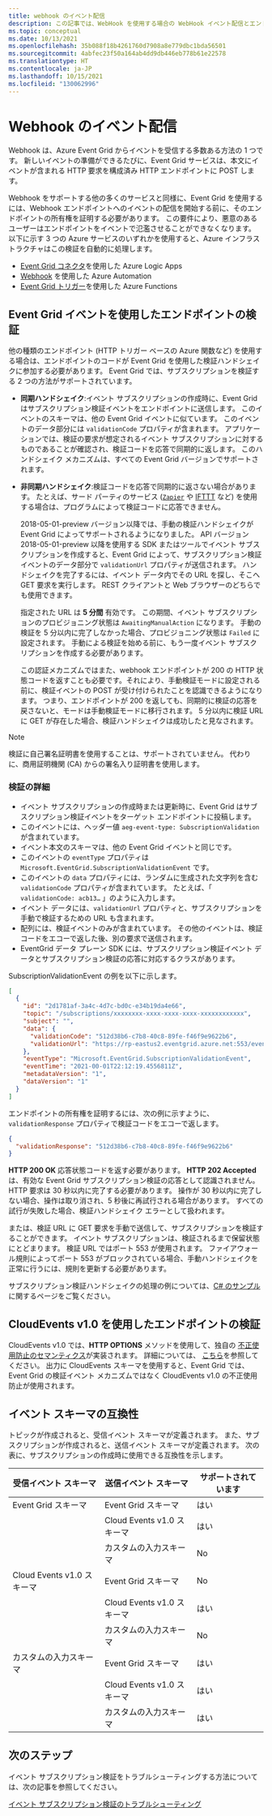 ```yaml
---
title: webhook のイベント配信
description: この記事では、WebHook を使用する場合の WebHook イベント配信とエンドポイント検証について説明します。
ms.topic: conceptual
ms.date: 10/13/2021
ms.openlocfilehash: 35b088f18b4261760d7908a8e779dbc1bda56501
ms.sourcegitcommit: 4abfec23f50a164ab4dd9db446eb778b61e22578
ms.translationtype: HT
ms.contentlocale: ja-JP
ms.lasthandoff: 10/15/2021
ms.locfileid: "130062996"
---
```

# <a name="webhook-event-delivery"></a>Webhook のイベント配信
Webhook は、Azure Event Grid からイベントを受信する多数ある方法の 1 つです。 新しいイベントの準備ができるたびに、Event Grid サービスは、本文にイベントが含まれる HTTP 要求を構成済み HTTP エンドポイントに POST します。

Webhook をサポートする他の多くのサービスと同様に、Event Grid を使用するには、Webhook エンドポイントへのイベントの配信を開始する前に、そのエンドポイントの所有権を証明する必要があります。 この要件により、悪意のあるユーザーはエンドポイントをイベントで氾濫させることができなくなります。 以下に示す 3 つの Azure サービスのいずれかを使用すると、Azure インフラストラクチャはこの検証を自動的に処理します。

- [Event Grid コネクタ](/connectors/azureeventgrid/)を使用した Azure Logic Apps
- [Webhook](../event-grid/ensure-tags-exists-on-new-virtual-machines.md) を使用した Azure Automation
- [Event Grid トリガー](../azure-functions/functions-bindings-event-grid.md)を使用した Azure Functions

## <a name="endpoint-validation-with-event-grid-events"></a>Event Grid イベントを使用したエンドポイントの検証

他の種類のエンドポイント (HTTP トリガー ベースの Azure 関数など) を使用する場合は、エンドポイントのコードが Event Grid を使用した検証ハンドシェイクに参加する必要があります。 Event Grid では、サブスクリプションを検証する 2 つの方法がサポートされています。

- **同期ハンドシェイク**:イベント サブスクリプションの作成時に、Event Grid はサブスクリプション検証イベントをエンドポイントに送信します。 このイベントのスキーマは、他の Event Grid イベントに似ています。 このイベントのデータ部分には `validationCode` プロパティが含まれます。 アプリケーションでは、検証の要求が想定されるイベント サブスクリプションに対するものであることが確認され、検証コードを応答で同期的に返します。 このハンドシェイク メカニズムは、すべての Event Grid バージョンでサポートされます。

- **非同期ハンドシェイク**:検証コードを応答で同期的に返さない場合があります。 たとえば、サード パーティのサービス ([`Zapier`](https://zapier.com) や [IFTTT](https://ifttt.com/) など) を使用する場合は、プログラムによって検証コードに応答できません。

   2018-05-01-preview バージョン以降では、手動の検証ハンドシェイクが Event Grid によってサポートされるようになりました。 API バージョン 2018-05-01-preview 以降を使用する SDK またはツールでイベント サブスクリプションを作成すると、Event Grid によって、サブスクリプション検証イベントのデータ部分で `validationUrl` プロパティが送信されます。 ハンドシェイクを完了するには、イベント データ内でその URL を探し、そこへ GET 要求を実行します。 REST クライアントと Web ブラウザーのどちらでも使用できます。

   指定された URL は **5 分間** 有効です。 この期間、イベント サブスクリプションのプロビジョニング状態は `AwaitingManualAction` になります。 手動の検証を 5 分以内に完了しなかった場合、プロビジョニング状態は `Failed` に設定されます。 手動による検証を始める前に、もう一度イベント サブスクリプションを作成する必要があります。

   この認証メカニズムではまた、webhook エンドポイントが 200 の HTTP 状態コードを返すことも必要です。それにより、手動検証モードに設定される前に、検証イベントの POST が受け付けられたことを認識できるようになります。 つまり、エンドポイントが 200 を返しても、同期的に検証の応答を戻さないと、モードは手動検証モードに移行されます。 5 分以内に検証 URL に GET が存在した場合、検証ハンドシェイクは成功したと見なされます。

> [!NOTE]
> 検証に自己署名証明書を使用することは、サポートされていません。 代わりに、商用証明機関 (CA) からの署名入り証明書を使用します。

### <a name="validation-details"></a>検証の詳細

- イベント サブスクリプションの作成時または更新時に、Event Grid はサブスクリプション検証イベントをターゲット エンドポイントに投稿します。
- このイベントには、ヘッダー値 `aeg-event-type: SubscriptionValidation` が含まれています。
- イベント本文のスキーマは、他の Event Grid イベントと同じです。
- このイベントの `eventType` プロパティは `Microsoft.EventGrid.SubscriptionValidationEvent` です。
- このイベントの `data` プロパティには、ランダムに生成された文字列を含む `validationCode` プロパティが含まれています。 たとえば、「 `validationCode: acb13…` 」のように入力します。
- イベント データには、`validationUrl` プロパティと、サブスクリプションを手動で検証するための URL も含まれます。
- 配列には、検証イベントのみが含まれています。 その他のイベントは、検証コードをエコーで返した後、別の要求で送信されます。
- EventGrid データ プレーン SDK には、サブスクリプション検証イベント データとサブスクリプション検証の応答に対応するクラスがあります。

SubscriptionValidationEvent の例を以下に示します。

```json
[
  {
    "id": "2d1781af-3a4c-4d7c-bd0c-e34b19da4e66",
    "topic": "/subscriptions/xxxxxxxx-xxxx-xxxx-xxxx-xxxxxxxxxxxx",
    "subject": "",
    "data": {
      "validationCode": "512d38b6-c7b8-40c8-89fe-f46f9e9622b6",
      "validationUrl": "https://rp-eastus2.eventgrid.azure.net:553/eventsubscriptions/myeventsub/validate?id=0000000000-0000-0000-0000-00000000000000&t=2021-09-01T20:30:54.4538837Z&apiVersion=2018-05-01-preview&token=1A1A1A1A"
    },
    "eventType": "Microsoft.EventGrid.SubscriptionValidationEvent",
    "eventTime": "2021-00-01T22:12:19.4556811Z",
    "metadataVersion": "1",
    "dataVersion": "1"
  }
]
```

エンドポイントの所有権を証明するには、次の例に示すように、`validationResponse` プロパティで検証コードをエコーで返します。

```json
{
  "validationResponse": "512d38b6-c7b8-40c8-89fe-f46f9e9622b6"
}
```

**HTTP 200 OK** 応答状態コードを返す必要があります。 **HTTP 202 Accepted** は、有効な Event Grid サブスクリプション検証の応答として認識されません。 HTTP 要求は 30 秒以内に完了する必要があります。 操作が 30 秒以内に完了しない場合、操作は取り消され、5 秒後に再試行される場合があります。 すべての試行が失敗した場合、検証ハンドシェイク エラーとして扱われます。

または、検証 URL に GET 要求を手動で送信して、サブスクリプションを検証することができます。 イベント サブスクリプションは、検証されるまで保留状態にとどまります。 検証 URL ではポート 553 が使用されます。 ファイアウォール規則によってポート 553 がブロックされている場合、手動ハンドシェイクを正常に行うには、規則を更新する必要があります。

サブスクリプション検証ハンドシェイクの処理の例については、[C# のサンプル](https://github.com/Azure-Samples/event-grid-dotnet-publish-consume-events/blob/master/EventGridConsumer/EventGridConsumer/Function1.cs)に関するページをご覧ください。

## <a name="endpoint-validation-with-cloudevents-v10"></a>CloudEvents v1.0 を使用したエンドポイントの検証
CloudEvents v1.0 では、**HTTP OPTIONS** メソッドを使用して、独自の [不正使用防止のセマンティクス](webhook-event-delivery.md)が実装されます。 詳細については、 [こちら](https://github.com/cloudevents/spec/blob/v1.0/http-webhook.md#4-abuse-protection)を参照してください。 出力に CloudEvents スキーマを使用すると、Event Grid では、Event Grid の検証イベント メカニズムではなく CloudEvents v1.0 の不正使用防止が使用されます。

## <a name="event-schema-compatibility"></a>イベント スキーマの互換性
トピックが作成されると、受信イベント スキーマが定義されます。 また、サブスクリプションが作成されると、送信イベント スキーマが定義されます。 次の表に、サブスクリプションの作成時に使用できる互換性を示します。 

| 受信イベント スキーマ | 送信イベント スキーマ | サポートされています |
| ---- | ---- | ---- |
| Event Grid スキーマ | Event Grid スキーマ | はい |
| | Cloud Events v1.0 スキーマ | はい |
| | カスタムの入力スキーマ | No |
| Cloud Events v1.0 スキーマ | Event Grid スキーマ | No |
| | Cloud Events v1.0 スキーマ | はい |
| | カスタムの入力スキーマ | No |
| カスタムの入力スキーマ | Event Grid スキーマ | はい |
| | Cloud Events v1.0 スキーマ | はい |
| | カスタムの入力スキーマ | はい |

## <a name="next-steps"></a>次のステップ
イベント サブスクリプション検証をトラブルシューティングする方法については、次の記事を参照してください。 

[イベント サブスクリプション検証のトラブルシューティング](troubleshoot-subscription-validation.md)
